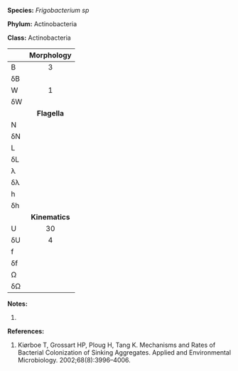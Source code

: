 **Species:** *Frigobacterium sp*

**Phylum:** Actinobacteria

**Class:** Actinobacteria

|    | **Morphology** |
|:-- | :------------: |
| B  | 3 |
| δB |  |
| W  | 1 |
| δW |  |
|    | **Flagella** |
| N  |  |
| δN |  |
| L  |  |
| δL |  |
| λ  |  |
| δλ |  |
| h  |  |
| δh |  |
|    | **Kinematics** |
| U  | 30 |
| δU | 4 |
| f  |  |
| δf |  |
| Ω  |  |
| δΩ |  |

**Notes:**

1.

**References:**

1. Kiørboe T, Grossart HP, Ploug H, Tang K.  Mechanisms and Rates of Bacterial Colonization of Sinking Aggregates. Applied and Environmental Microbiology. 2002;68(8):3996–4006.
